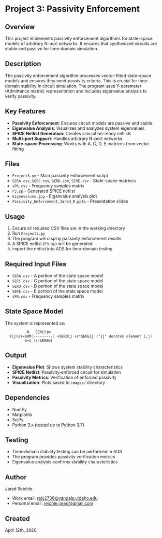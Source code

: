 # Project 3: Passivity Enforcement

## Overview
This project implements passivity enforcement algorithms for state-space models of arbitrary N-port networks. It ensures that synthesized circuits are stable and passive for time-domain simulation.

## Description
The passivity enforcement algorithm processes vector-fitted state-space models and ensures they meet passivity criteria. This is crucial for time-domain stability in circuit simulation. The program uses Y-parameter (Admittance matrix) representation and includes eigenvalue analysis to verify passivity.

## Key Features
- **Passivity Enforcement**: Ensures circuit models are passive and stable
- **Eigenvalue Analysis**: Visualizes and analyzes system eigenvalues
- **SPICE Netlist Generation**: Creates simulation-ready netlists
- **Multi-port Support**: Handles arbitrary N-port networks
- **State-space Processing**: Works with A, C, D, E matrices from vector fitting

## Files
- `Project3.py` - Main passivity enforcement script
- `SERA.csv`, `SERC.csv`, `SERD.csv`, `SERE.csv` - State-space matrices
- `sPR.csv` - Frequency samples matrix
- `P3.sp` - Generated SPICE netlist
- `Eigenvalues.jpg` - Eigenvalue analysis plot
- `Passivity_Enforcement_Jared_R.pptx` - Presentation slides

## Usage
1. Ensure all required CSV files are in the working directory
2. Run `Project3.py`
3. The program will display passivity enforcement results
4. A SPICE netlist (`P3.sp`) will be generated
5. Import the netlist into ADS for time-domain testing

## Required Input Files
- `SERA.csv` - A portion of the state space model
- `SERC.csv` - C portion of the state space model  
- `SERD.csv` - D portion of the state space model
- `SERE.csv` - E portion of the state space model
- `sPR.csv` - Frequency samples matrix

## State Space Model
The system is represented as:
```
          N   SERCijm
  Yij(s)=SUM(---------) +SERDij +s*SEREij ("ij" denotes element i,j)
         m=1 (s-SERAm)
```

## Output
- **Eigenvalue Plot**: Shows system stability characteristics
- **SPICE Netlist**: Passivity-enforced circuit for simulation
- **Passivity Metrics**: Verification of enforced passivity
- **Visualization**: Plots saved to `images/` directory

## Dependencies
- NumPy
- Matplotlib
- SciPy
- Python 3.x (tested up to Python 3.7)

## Testing
- Time-domain stability testing can be performed in ADS
- The program provides passivity verification metrics
- Eigenvalue analysis confirms stability characteristics

## Author
Jared Reichle
- Work email: reic2736@vandals.uidaho.edu
- Personal email: reichle.jared@gmail.com

## Created
April 12th, 2020 